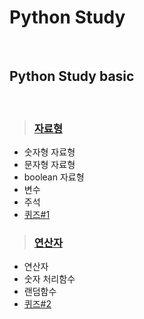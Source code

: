 # Python Study
<br>

## **Python Study basic**
<br>

>###  [자료형](https://github.com/jong-seoung/Python/blob/main/SelfStudy/dataType.py)

- 숫자형 자료형
- 문자형 자료형
- boolean 자료형
- 변수
- 주석
- [퀴즈#1](https://github.com/jong-seoung/Python/blob/main/SelfStudy/Quiz1.py)

>###  [연산자](https://github.com/jong-seoung/Python/blob/main/SelfStudy/operatorEx.py)

- 연산자
- 숫자 처리함수
- 랜덤함수
- [퀴즈#2](https://github.com/jong-seoung/Python/blob/main/SelfStudy/Quiz%232.py)

